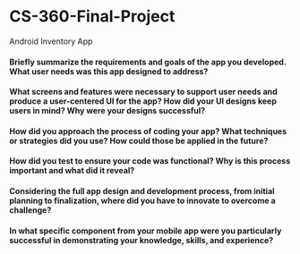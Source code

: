 # CS-360-Final-Project
Android Inventory App


#### Briefly summarize the requirements and goals of the app you developed. What user needs was this app designed to address?


#### What screens and features were necessary to support user needs and produce a user-centered UI for the app? How did your UI designs keep users in mind? Why were your designs successful?


#### How did you approach the process of coding your app? What techniques or strategies did you use? How could those be applied in the future?


#### How did you test to ensure your code was functional? Why is this process important and what did it reveal?


#### Considering the full app design and development process, from initial planning to finalization, where did you have to innovate to overcome a challenge?


#### In what specific component from your mobile app were you particularly successful in demonstrating your knowledge, skills, and experience?

